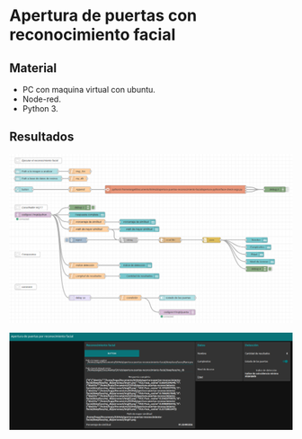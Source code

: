 # Apertura de puertas con reconocimiento facial


## Material

- PC con maquina virtual con ubuntu.
- Node-red.
- Python 3.

## Resultados
![flow](https://github.com/angelumoca21/SamsungInnovationCampus/blob/main/AperturaPuertasConReconocimeintoFacial/imagenes/flow.png)

![Dashboard](https://github.com/angelumoca21/SamsungInnovationCampus/blob/main/AperturaPuertasConReconocimeintoFacial/imagenes/dashboard.png)
